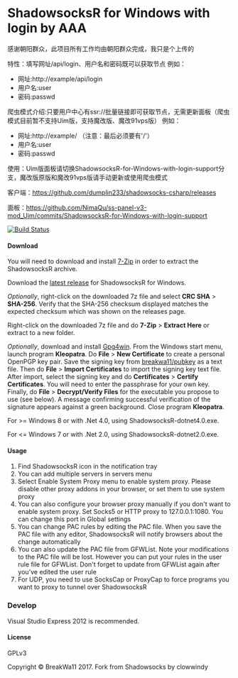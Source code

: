 


ShadowsocksR for Windows with login by AAA
=======================
感谢朝阳群众，此项目所有工作均由朝阳群众完成，我只是个上传的

特性：填写网址/api/login、用户名和密码既可以获取节点
例如：
 - 网址:http://example/api/login
 - 用户名:user
 - 密码:passwd
 
爬虫模式介绍:只要用户中心有ssr://批量链接即可获取节点，无需更新面板（爬虫模式目前暂不支持Uim版，支持魔改版、魔改91vps版）
例如：
 - 网址:http://example/ （注意：最后必须要有'/'）
 - 用户名:user
 - 密码:passwd
 
使用：Uim版面板请切换ShadowsocksR-for-Windows-with-login-support分支，魔改版原版和魔改91vps版请手动更新或使用爬虫模式

客户端：https://github.com/dumplin233/shadowsocks-csharp/releases

面板：https://github.com/NimaQu/ss-panel-v3-mod_Uim/commits/ShadowsocksR-for-Windows-with-login-support



[![Build Status]][Appveyor]

#### Download

You will need to download and install [7-Zip](http://www.7-zip.org/) in order 
to extract the ShadowsocksR archive.

Download the [latest release] for ShadowsocksR for Windows.

_Optionally_, right-click on the downloaded 7z file and select 
**CRC SHA** > **SHA-256**. Verify that the SHA-256 checksum displayed 
matches the expected checksum which was shown on the releases page.

Right-click on the downloaded 7z file and do **7-Zip** > **Extract Here** 
or extract to a new folder.

_Optionally_, download and install [Gpg4win](https://www.gpg4win.org/). 
From the Windows start menu, launch program **Kleopatra**. 
Do **File** > **New Certificate** to create a personal OpenPGP key pair. 
Save the signing key from
[breakwa11/pubkey](https://github.com/breakwa11/pubkey) as a text file. 
Then do **File** > **Import Certificates** to import the signing key text file.
After import, select the signing key and do 
**Certificates** > **Certify Certificates**. 
You will need to enter the passphrase for your own key. 
Finally, do **File** > **Decrypt/Verify Files** for the executable 
you propose to use (see below). A message confirming successful verification 
of the signature appears against a green background. 
Close program **Kleopatra**.

For >= Windows 8 or with .Net 4.0, using ShadowsocksR-dotnet4.0.exe.

For <= Windows 7 or with .Net 2.0, using ShadowsocksR-dotnet2.0.exe.

#### Usage

1. Find ShadowsocksR icon in the notification tray
2. You can add multiple servers in servers menu
3. Select Enable System Proxy menu to enable system proxy. Please disable other
proxy addons in your browser, or set them to use system proxy
4. You can also configure your browser proxy manually if you don't want to enable
system proxy. Set Socks5 or HTTP proxy to 127.0.0.1:1080. You can change this
port in Global settings
5. You can change PAC rules by editing the PAC file. When you save the PAC file
with any editor, ShadowsocksR will notify browsers about the change automatically
6. You can also update the PAC file from GFWList. Note your modifications to the PAC
file will be lost. However you can put your rules in the user rule file for GFWList.
Don't forget to update from GFWList again after you've edited the user rule
7. For UDP, you need to use SocksCap or ProxyCap to force programs you want
to proxy to tunnel over ShadowsocksR

### Develop

Visual Studio Express 2012 is recommended.

#### License

GPLv3

Copyright © BreakWa11 2017. Fork from Shadowsocks by clowwindy

[Appveyor]:       https://ci.appveyor.com/project/breakwa11/shadowsocksr-csharp
[Build Status]:   https://ci.appveyor.com/api/projects/status/itcxnad1y95gf2x5/branch/master?svg=true
[latest release]: https://github.com/shadowsocksr/shadowsocksr-csharp/releases
